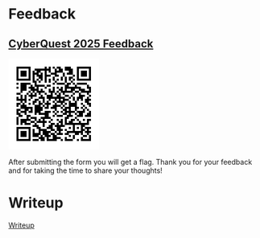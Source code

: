 # Feedback

## [CyberQuest 2025 Feedback](https://forms.honeylab.hu/forms/2e04783a-7e75-4fd2-8381-504c7da61614)

![](files/cq25_feedback.png)

After submitting the form you will get a flag. Thank you for your feedback and for taking the time to share your thoughts!

# Writeup

[Writeup](WRITEUP.md)
